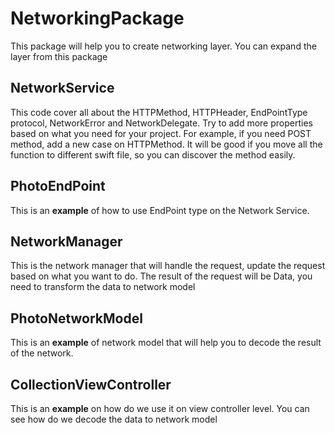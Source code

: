 # NetworkingPackage
This package will help you to create networking layer. You can expand the layer from this package

## NetworkService
This code cover all about the HTTPMethod, HTTPHeader, EndPointType protocol, NetworkError and NetworkDelegate. Try to add more properties based on what you need for your project. For example, if you need POST method, add a new case on HTTPMethod. It will be good if you move all the function to different swift file, so you can discover the method easily.

## PhotoEndPoint
This is an **example** of how to use EndPoint type on the Network Service.

## NetworkManager
This is the network manager that will handle the request, update the request based on what you want to do. The result of the request will be Data, you need to transform the data to network model

## PhotoNetworkModel
This is an **example** of network model that will help you to decode the result of the network.

## CollectionViewController
This is an **example** on how do we use it on view controller level. You can see how do we decode the data to network model

